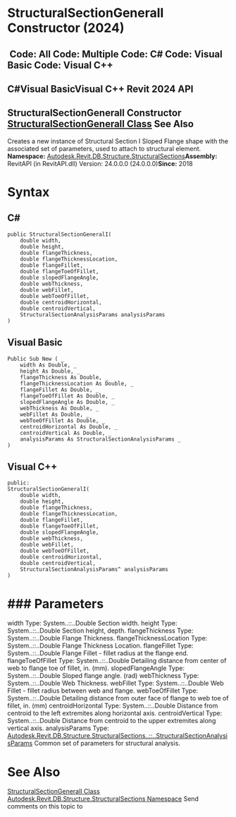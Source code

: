 # StructuralSectionGeneralI Constructor (2024)

﻿
 Code: All Code: Multiple Code: C# Code: Visual Basic Code: Visual C++   
---  
C#Visual BasicVisual C++
Revit 2024 API  
---  
StructuralSectionGeneralI Constructor   
[StructuralSectionGeneralI Class](28751ea7-5d5a-01a9-06a9-d895589bad07.md "StructuralSectionGeneralI Class") See Also  
---  
Creates a new instance of Structural Section I Sloped Flange shape with the associated set of parameters, used to attach to structural element. 
**Namespace:** [Autodesk.Revit.DB.Structure.StructuralSections](09862f38-63f6-a5f8-e560-ae775901bc92.md "Autodesk.Revit.DB.Structure.StructuralSections Namespace")**Assembly:** RevitAPI (in RevitAPI.dll) Version: 24.0.0.0 (24.0.0.0)**Since:** 2018 
# Syntax
C#  
---  
```text
public StructuralSectionGeneralI(
	double width,
	double height,
	double flangeThickness,
	double flangeThicknessLocation,
	double flangeFillet,
	double flangeToeOfFillet,
	double slopedFlangeAngle,
	double webThickness,
	double webFillet,
	double webToeOfFillet,
	double centroidHorizontal,
	double centroidVertical,
	StructuralSectionAnalysisParams analysisParams
)
```
  
Visual Basic  
---  
```text
Public Sub New ( _
	width As Double, _
	height As Double, _
	flangeThickness As Double, _
	flangeThicknessLocation As Double, _
	flangeFillet As Double, _
	flangeToeOfFillet As Double, _
	slopedFlangeAngle As Double, _
	webThickness As Double, _
	webFillet As Double, _
	webToeOfFillet As Double, _
	centroidHorizontal As Double, _
	centroidVertical As Double, _
	analysisParams As StructuralSectionAnalysisParams _
)
```
  
Visual C++  
---  
```text
public:
StructuralSectionGeneralI(
	double width, 
	double height, 
	double flangeThickness, 
	double flangeThicknessLocation, 
	double flangeFillet, 
	double flangeToeOfFillet, 
	double slopedFlangeAngle, 
	double webThickness, 
	double webFillet, 
	double webToeOfFillet, 
	double centroidHorizontal, 
	double centroidVertical, 
	StructuralSectionAnalysisParams^ analysisParams
)
```
  
# ### Parameters
width
    Type: System..::..Double Section width. 
height
    Type: System..::..Double Section height, depth. 
flangeThickness
    Type: System..::..Double Flange Thickness. 
flangeThicknessLocation
    Type: System..::..Double Flange Thickness Location. 
flangeFillet
    Type: System..::..Double Flange Fillet - fillet radius at the flange end. 
flangeToeOfFillet
    Type: System..::..Double Detailing distance from center of web to flange toe of fillet, in. (mm). 
slopedFlangeAngle
    Type: System..::..Double Sloped flange angle. (rad) 
webThickness
    Type: System..::..Double Web Thickness. 
webFillet
    Type: System..::..Double Web Fillet - fillet radius between web and flange. 
webToeOfFillet
    Type: System..::..Double Detailing distance from outer face of flange to web toe of fillet, in. (mm) 
centroidHorizontal
    Type: System..::..Double Distance from centroid to the left extremites along horizontal axis. 
centroidVertical
    Type: System..::..Double Distance from centroid to the upper extremites along vertical axis. 
analysisParams
    Type: [Autodesk.Revit.DB.Structure.StructuralSections..::..StructuralSectionAnalysisParams](e5bd2059-9102-0c1c-e9d4-16a015a4cb5e.md "StructuralSectionAnalysisParams Class") Common set of parameters for structural analysis. 
# See Also
[StructuralSectionGeneralI Class](28751ea7-5d5a-01a9-06a9-d895589bad07.md "StructuralSectionGeneralI Class")
[Autodesk.Revit.DB.Structure.StructuralSections Namespace](09862f38-63f6-a5f8-e560-ae775901bc92.md "Autodesk.Revit.DB.Structure.StructuralSections Namespace")
Send comments on this topic to 